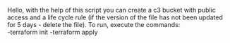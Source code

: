 Hello, with the help of this script you can create a c3 bucket with public access and a life cycle rule (if the version of the file has not been updated for 5 days - delete the file).
To run, execute the commands:
</br>-terraform init
-terraform apply
